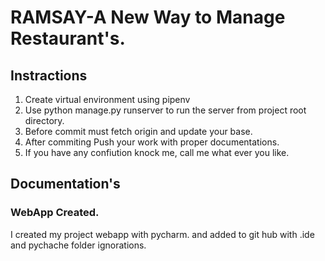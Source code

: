 # RAMSAY-A New Way to Manage Restaurant's.

## Instractions

1. Create virtual environment using pipenv
2. Use python manage.py runserver to run the server from project root directory.
3. Before commit must fetch origin and update your base.
4. After commiting Push your work with proper documentations.
5. If you have any confiution knock me, call me what ever you like.
## Documentation's

### WebApp Created.

I created my project webapp with pycharm. and added to git hub with .ide and pychache folder ignorations.
